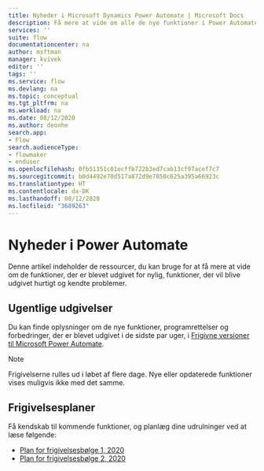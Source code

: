 ```yaml
---
title: Nyheder i Microsoft Dynamics Power Automate | Microsoft Docs
description: Få mere at vide om alle de nye funktioner i Power Automate.
services: ''
suite: flow
documentationcenter: na
author: msftman
manager: kvivek
editor: ''
tags: ''
ms.service: flow
ms.devlang: na
ms.topic: conceptual
ms.tgt_pltfrm: na
ms.workload: na
ms.date: 08/12/2020
ms.author: deonhe
search.app:
- Flow
search.audienceType:
- flowmaker
- enduser
ms.openlocfilehash: 0fb51351c01ecffb722b3ed7cab13cf97acef7c7
ms.sourcegitcommit: b0d4492e70d517a872d9e7850c625a395a66923c
ms.translationtype: HT
ms.contentlocale: da-DK
ms.lasthandoff: 08/12/2020
ms.locfileid: "3689263"
---
```

# <a name="whats-new-in-power-automate"></a>Nyheder i Power Automate

Denne artikel indeholder de ressourcer, du kan bruge for at få mere at vide om de funktioner, der er blevet udgivet for nylig, funktioner, der vil blive udgivet hurtigt og kendte problemer.

## <a name="weekly-releases"></a>Ugentlige udgivelser

Du kan finde oplysninger om de nye funktioner, programrettelser og forbedringer, der er blevet udgivet i de sidste par uger, i [Frigivne versioner til Microsoft Power Automate](https://docs.microsoft.com/business-applications-release-notes/powerplatform/released-versions/flow).

> [!NOTE]
> Frigivelserne rulles ud i løbet af flere dage. Nye eller opdaterede funktioner vises muligvis ikke med det samme.

## <a name="release-plans"></a>Frigivelsesplaner

Få kendskab til kommende funktioner, og planlæg dine udrulninger ved at læse følgende:
- [Plan for frigivelsesbølge 1, 2020](https://docs.microsoft.com/power-platform-release-plan/2020wave1/power-automate/planned-features)
- [Plan for frigivelsesbølge 2, 2020](https://docs.microsoft.com/power-platform-release-plan/2020wave2/power-automate/planned-features)
